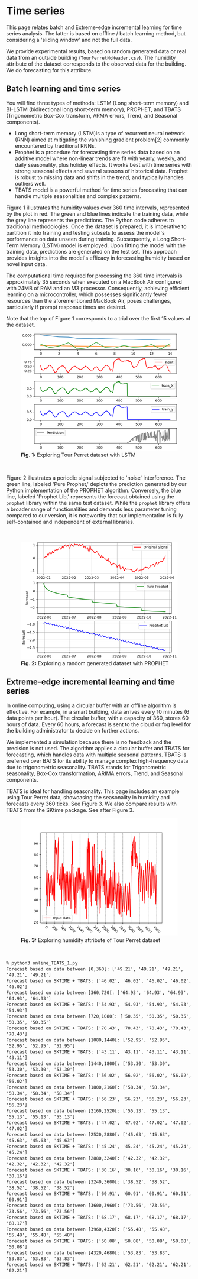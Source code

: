 # Time series

This page relates batch and Extreme-edge incremental learning for time series analysis. The latter is based on offline / batch learning method, but considering a 'sliding window' and not the full data.

We provide experimental results, based on random generated data or real data from an outside building (`TourPerretNoHeader.csv`). The humidity attribute of the dataset corresponds to the observed data for the building. We do forecasting for this attribute.

## Batch learning and time series

You will find three types of methods: LSTM (Long short-term memory) and BI-LSTM (bidirectional long short-term memory), PROPHET, and TBATS (Trigonometric Box-Cox transform, ARMA errors, Trend, and Seasonal components). 

- Long short-term memory (LSTM)is a type of recurrent neural network (RNN) aimed at mitigating the vanishing gradient problem[2] commonly encountered by traditional RNNs.
- Prophet is a procedure for forecasting time series data based on an additive model where non-linear trends are fit with yearly, weekly, and daily seasonality, plus holiday effects. It works best with time series with strong seasonal effects and several seasons of historical data. Prophet is robust to missing data and shifts in the trend, and typically handles outliers well.
- TBATS model is a powerful method for time series forecasting that can handle multiple seasonalities and complex patterns.

Figure 1 illustrates the humidity values over 360 time intervals, represented by the plot in red. The green and blue lines indicate the training data, while the grey line represents the predictions. The Python code adheres to traditional methodologies. Once the dataset is prepared, it is imperative to partition it into training and testing subsets to assess the model's performance on data unseen during training. Subsequently, a Long Short-Term Memory (LSTM) model is employed. Upon fitting the model with the training data, predictions are generated on the test set. This approach provides insights into the model's efficacy in forecasting humidity based on novel input data.

The computational time required for processing the 360 time intervals is approximately 35 seconds when executed on a MacBook Air configured with 24MB of RAM and an M3 processor. Consequently, achieving efficient learning on a microcontroller, which possesses significantly fewer resources than the aforementioned MacBook Air, poses challenges, particularly if prompt response times are desired.

Note that the top of Figure 1 corresponds to a trial over the first 15 values of the dataset.

<figure>
  <img src="Images/LSTM.png" alt="My image caption">
  <figcaption><b>Fig. 1:</b> Exploring Tour Perret dataset with LSTM</figcaption>
</figure>

  <p>  <br></p>
  
Figure 2 illustrates a periodic signal subjected to 'noise' interference. The green line, labeled 'Pure Prophet,' depicts the prediction generated by our Python implementation of the PROPHET algorithm. Conversely, the blue line, labeled 'Prophet Lib,' represents the forecast obtained using the `prophet` library within the same test dataset. While the `prophet` library offers a broader range of functionalities and demands less parameter tuning compared to our version, it is noteworthy that our implementation is fully self-contained and independent of external libraries.

  <p>  <br></p>

<figure>
  <img src="Images/PROPHET.png" alt="My image caption">
  <figcaption><b>Fig. 2:</b> Exploring a random generated dataset with PROPHET</figcaption>
</figure>


## Extreme-edge incremental learning and time series

In online computing, using a circular buffer with an offline algorithm is effective. For example, in a smart building, data arrives every 10 minutes (6 data points per hour). The circular buffer, with a capacity of 360, stores 60 hours of data. Every 60 hours, a forecast is sent to the cloud or fog level for the building administrator to decide on further actions.

We implemented a simulation because there is no feedback and the precision is not used. The algorithm applies a circular buffer and TBATS for forecasting, which handles data with multiple seasonal patterns. TBATS is preferred over BATS for its ability to manage complex high-frequency data due to trigonometric seasonality. TBATS stands for Trigonometric seasonality, Box-Cox transformation, ARIMA errors, Trend, and Seasonal components.

TBATS is ideal for handling seasonality. This page includes an example using Tour Perret data, showcasing the seasonality in humidity and forecasts every 360 ticks. See Figure 3. We also compare results with TBATS from the SKtime package. See after Figure 3.


<figure>
  <img src="Images/online_TBATS.png" alt="My image caption">
  <figcaption><b>Fig. 3:</b> Exploring humidity attribute of Tour Perret dataset</figcaption>
</figure>

<p>  <br></p>
 
```
% python3 online_TBATS_1.py
Forecast based on data between [0,360[: ['49.21', '49.21', '49.21', '49.21', '49.21']
Forecast based on SKTIME + TBATS: ['46.02', '46.02', '46.02', '46.02', '46.02']
Forecast based on data between [360,720[: ['64.93', '64.93', '64.93', '64.93', '64.93']
Forecast based on SKTIME + TBATS: ['54.93', '54.93', '54.93', '54.93', '54.93']
Forecast based on data between [720,1080[: ['50.35', '50.35', '50.35', '50.35', '50.35']
Forecast based on SKTIME + TBATS: ['70.43', '70.43', '70.43', '70.43', '70.43']
Forecast based on data between [1080,1440[: ['52.95', '52.95', '52.95', '52.95', '52.95']
Forecast based on SKTIME + TBATS: ['43.11', '43.11', '43.11', '43.11', '43.11']
Forecast based on data between [1440,1800[: ['53.30', '53.30', '53.30', '53.30', '53.30']
Forecast based on SKTIME + TBATS: ['56.02', '56.02', '56.02', '56.02', '56.02']
Forecast based on data between [1800,2160[: ['58.34', '58.34', '58.34', '58.34', '58.34']
Forecast based on SKTIME + TBATS: ['56.23', '56.23', '56.23', '56.23', '56.23']
Forecast based on data between [2160,2520[: ['55.13', '55.13', '55.13', '55.13', '55.13']
Forecast based on SKTIME + TBATS: ['47.02', '47.02', '47.02', '47.02', '47.02']
Forecast based on data between [2520,2880[: ['45.63', '45.63', '45.63', '45.63', '45.63']
Forecast based on SKTIME + TBATS: ['45.24', '45.24', '45.24', '45.24', '45.24']
Forecast based on data between [2880,3240[: ['42.32', '42.32', '42.32', '42.32', '42.32']
Forecast based on SKTIME + TBATS: ['30.16', '30.16', '30.16', '30.16', '30.16']
Forecast based on data between [3240,3600[: ['38.52', '38.52', '38.52', '38.52', '38.52']
Forecast based on SKTIME + TBATS: ['60.91', '60.91', '60.91', '60.91', '60.91']
Forecast based on data between [3600,3960[: ['73.56', '73.56', '73.56', '73.56', '73.56']
Forecast based on SKTIME + TBATS: ['68.17', '68.17', '68.17', '68.17', '68.17']
Forecast based on data between [3960,4320[: ['55.48', '55.48', '55.48', '55.48', '55.48']
Forecast based on SKTIME + TBATS: ['50.08', '50.08', '50.08', '50.08', '50.08']
Forecast based on data between [4320,4680[: ['53.83', '53.83', '53.83', '53.83', '53.83']
Forecast based on SKTIME + TBATS: ['62.21', '62.21', '62.21', '62.21', '62.21']
```
